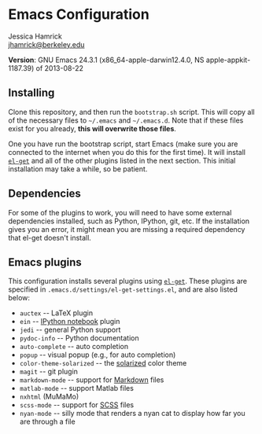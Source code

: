 # Emacs Configuration

Jessica Hamrick  
jhamrick@berkeley.edu

**Version**: GNU Emacs 24.3.1 (x86_64-apple-darwin12.4.0, NS apple-appkit-1187.39) of 2013-08-22

## Installing

Clone this repository, and then run the `bootstrap.sh` script. This
will copy all of the necessary files to `~/.emacs` and
`~/.emacs.d`. Note that if these files exist for you already, **this
will overwrite those files**.

One you have run the bootstrap script, start Emacs (make sure you are
connected to the internet when you do this for the first time). It
will install [`el-get`](https://github.com/dimitri/el-get) and all of
the other plugins listed in the next section. This initial
installation may take a while, so be patient.

## Dependencies

For some of the plugins to work, you will need to have some external
dependencies installed, such as Python, IPython, git, etc. If the
installation gives you an error, it might mean you are missing a
required dependency that el-get doesn't install.

## Emacs plugins

This configuration installs several plugins using
[`el-get`](https://github.com/dimitri/el-get). These plugins are
specified in `.emacs.d/settings/el-get-settings.el`, and are also
listed below:

* `auctex` -- LaTeX plugin
* `ein` -- [IPython notebook](http://ipython.org/notebook) plugin
* `jedi` -- general Python support
* `pydoc-info` -- Python documentation
* `auto-complete` -- auto completion
* `popup` -- visual popup (e.g., for auto completion)
* `color-theme-solarized` -- the [solarized](http://ethanschoonover.com/solarized) color theme
* `magit` -- git plugin
* `markdown-mode` -- support for [Markdown](http://daringfireball.net/projects/markdown/) files
* `matlab-mode` -- support Matlab files
* `nxhtml` (MuMaMo)
* `scss-mode` -- support for [SCSS](http://sass-lang.com/) files
* `nyan-mode` -- silly mode that renders a nyan cat to display how far
  you are through a file
